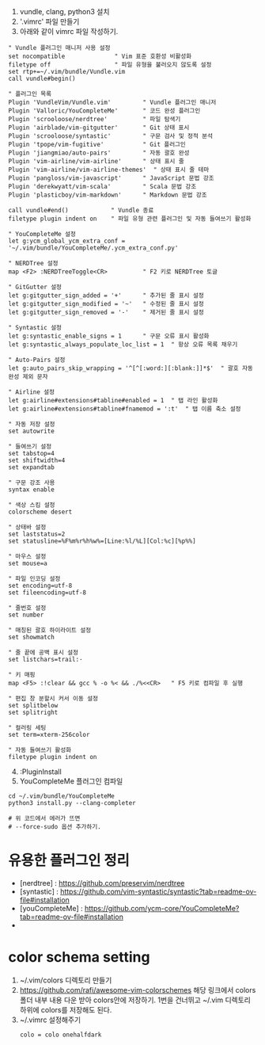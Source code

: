 1. vundle, clang, python3 설치 
2. '.vimrc' 파일 만들기
3. 아래와 같이 vimrc 파일 작성하기.
```
" Vundle 플러그인 매니저 사용 설정
set nocompatible              " Vim 표준 호환성 비활성화
filetype off                  " 파일 유형을 불러오지 않도록 설정
set rtp+=~/.vim/bundle/Vundle.vim
call vundle#begin()

" 플러그인 목록
Plugin 'VundleVim/Vundle.vim'         " Vundle 플러그인 매니저
Plugin 'Valloric/YouCompleteMe'       " 코드 완성 플러그인
Plugin 'scrooloose/nerdtree'          " 파일 탐색기
Plugin 'airblade/vim-gitgutter'       " Git 상태 표시
Plugin 'scrooloose/syntastic'         " 구문 검사 및 정적 분석
Plugin 'tpope/vim-fugitive'           " Git 플러그인
Plugin 'jiangmiao/auto-pairs'         " 자동 괄호 완성
Plugin 'vim-airline/vim-airline'      " 상태 표시 줄
Plugin 'vim-airline/vim-airline-themes'  " 상태 표시 줄 테마
Plugin 'pangloss/vim-javascript'      " JavaScript 문법 강조
Plugin 'derekwyatt/vim-scala'         " Scala 문법 강조
Plugin 'plasticboy/vim-markdown'      " Markdown 문법 강조

call vundle#end()            " Vundle 종료
filetype plugin indent on    " 파일 유형 관련 플러그인 및 자동 들여쓰기 활성화

" YouCompleteMe 설정
let g:ycm_global_ycm_extra_conf = '~/.vim/bundle/YouCompleteMe/.ycm_extra_conf.py'

" NERDTree 설정
map <F2> :NERDTreeToggle<CR>          " F2 키로 NERDTree 토글

" GitGutter 설정
let g:gitgutter_sign_added = '+'      " 추가된 줄 표시 설정
let g:gitgutter_sign_modified = '~'   " 수정된 줄 표시 설정
let g:gitgutter_sign_removed = '-'    " 제거된 줄 표시 설정

" Syntastic 설정
let g:syntastic_enable_signs = 1      " 구문 오류 표시 활성화
let g:syntastic_always_populate_loc_list = 1  " 항상 오류 목록 채우기

" Auto-Pairs 설정
let g:auto_pairs_skip_wrapping = '^[^[:word:][:blank:]]*$'  " 괄호 자동 완성 제외 문자

" Airline 설정
let g:airline#extensions#tabline#enabled = 1  " 탭 라인 활성화
let g:airline#extensions#tabline#fnamemod = ':t'  " 탭 이름 축소 설정

" 자동 저장 설정
set autowrite

" 들여쓰기 설정
set tabstop=4
set shiftwidth=4
set expandtab

" 구문 강조 사용
syntax enable

" 색상 스킴 설정
colorscheme desert

" 상태바 설정
set laststatus=2
set statusline=%F%m%r%h%w%=[Line:%l/%L][Col:%c][%p%%]

" 마우스 설정
set mouse=a

" 파일 인코딩 설정
set encoding=utf-8
set fileencoding=utf-8

" 줄번호 설정
set number

" 매칭된 괄호 하이라이트 설정
set showmatch

" 줄 끝에 공백 표시 설정
set listchars=trail:·

" 키 매핑
map <F5> :!clear && gcc % -o %< && ./%<<CR>   " F5 키로 컴파일 후 실행

" 편집 창 분할시 커서 이동 설정
set splitbelow
set splitright

" 컬러링 세팅
set term=xterm-256color

" 자동 들여쓰기 활성화
filetype plugin indent on
```
4. :PluginInstall
5. YouCompleteMe 플러그인 컴파일
```
cd ~/.vim/bundle/YouCompleteMe
python3 install.py --clang-completer 

# 위 코드에서 에러가 뜨면
# --force-sudo 옵션 추가하기.
```
# 유용한 플러그인 정리
- [nerdtree] : https://github.com/preservim/nerdtree
- [syntastic] : https://github.com/vim-syntastic/syntastic?tab=readme-ov-file#installation
- [youCompleteMe] : https://github.com/ycm-core/YouCompleteMe?tab=readme-ov-file#installation
- 
# color schema setting
1. ~/.vim/colors 디렉토리 만들기
2. https://github.com/rafi/awesome-vim-colorschemes 해당 링크에서 colors 폴더 내부 내용 다운 받아 colors안에 저장하기. 1번을 건너뛰고 ~/.vim 디렉토리 하위에 colors를 저장해도 된다.
3. ~/.vimrc 설정해주기
   ```
   colo = colo onehalfdark
   ```
